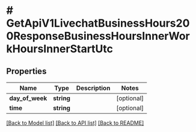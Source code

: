 # # GetApiV1LivechatBusinessHours200ResponseBusinessHoursInnerWorkHoursInnerStartUtc

## Properties

Name | Type | Description | Notes
------------ | ------------- | ------------- | -------------
**day_of_week** | **string** |  | [optional]
**time** | **string** |  | [optional]

[[Back to Model list]](../../README.md#models) [[Back to API list]](../../README.md#endpoints) [[Back to README]](../../README.md)
